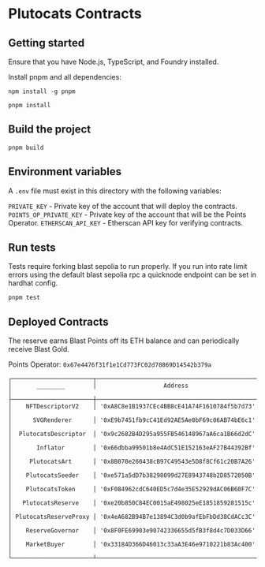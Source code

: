 # Plutocats Contracts

## Getting started
Ensure that you have Node.js, TypeScript, and Foundry installed.

Install pnpm and all dependencies:
```
npm install -g pnpm
```
```
pnpm install
```

## Build the project
```
pnpm build
```

## Environment variables
A `.env` file must exist in this directory with the following variables:

`PRIVATE_KEY` - Private key of the account that will deploy the contracts.
`POINTS_OP_PRIVATE_KEY` - Private key of the account that will be the Points Operator.
`ETHERSCAN_API_KEY` - Etherscan API key for verifying contracts.

## Run tests
Tests require forking blast sepolia to run properly. If you run into rate limit errors
using the default blast sepolia rpc a quicknode endpoint can be set in hardhat config.

```
pnpm test
```

## Deployed Contracts

The reserve earns Blast Points off its ETH balance and can periodically receive Blast Gold. 

Points Operator: `0x67e4476f31f1e1Cd773FC02d78869D14542b379a`

```
┌───────────────────────┬──────────────────────────────────────────────┬
│       ________        │                   Address                    │
├───────────────────────┼──────────────────────────────────────────────┼
│    NFTDescriptorV2    │ '0xA8C8e1B1937CEc4BB8cE41A74F1610784f5b7d73' │ 
│      SVGRenderer      │ '0xE9b7451fb9cC41Ed92AE5Ae0bF69c06AB74bE6c1' │ 
│  PlutocatsDescriptor  │ '0x9c2682B4D295a955FB546148967aA6ca1B66d2dC' │ 
│       Inflator        │ '0x66dbba99501b8e4AdC51E152163eAF27B44392Bf' │ 
│     PlutocatsArt      │ '0x8B070e260438cB97C49543e5D8f8Cf61c20B7A26' │ 
│    PlutocatsSeeder    │ '0xe571a5dD7b38298099d27E8943748b2D8572050B' │ 
│    PlutocatsToken     │ '0xF084962cdC640ED5c7d4e35E52929dAC06B60F7C' │ 
│   PlutocatsReserve    │ '0xe20b850C84EC0015aE498025eE1851859281515c' │ 
│ PlutocatsReserveProxy │ '0x4eA682B94B7e13894C3d0b9afEbFbDd38CdACc3C' │ 
│    ReserveGovernor    │ '0x8F0FE69903e90742336655d5fB3f8d4c7D033D66' │ 
│    MarketBuyer        │ '0x33184D366D46013c33aA3E46e9710221b83Ac400' │ 
└───────────────────────┴──────────────────────────────────────────────┴
```